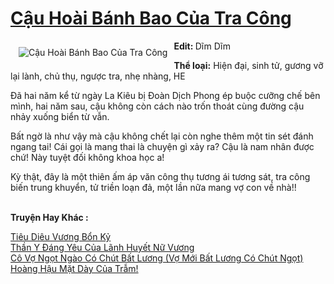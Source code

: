 <a href="https://utruyen.com/cau-hoai-banh-bao-cua-tra-cong/18918/" title="Cậu Hoài Bánh Bao Của Tra Công"><h1>Cậu Hoài Bánh Bao Của Tra Công</h1></a><div style="display:table"><img align="right" style="float: left; padding: 10px;" src="https://utruyen.com/images/story/200x260/cau-hoai-banh-bao-cua-tra-cong.jpg" alt="Cậu Hoài Bánh Bao Của Tra Công"><b>Edit: </b>Dĩm Dĩm<p></p><b>Thể loại:</b> Hiện đại, sinh tử, gương vỡ lại lành, chủ thụ, ngược tra, nhẹ nhàng, HE<p></p>Đã hai năm kể từ ngày La Kiêu bị Đoàn Dịch Phong ép buộc cưỡng chế bên mình, hai năm sau, cậu không còn cách nào trốn thoát cùng đường cậu nhảy xuống biển từ vẫn.<p></p>Bất ngờ là như vậy mà cậu không chết lại còn nghe thêm một tin sét đánh ngang tai! Cái gọi là mang thai là chuyện gì xảy ra? Cậu là nam nhân được chứ! Này tuyệt đối không khoa học a!<p></p>Kỳ thật, đây là một thiên ấm áp văn công thụ tương ái tương sát, tra công biến trung khuyển, tử triền loạn đả, một lần nữa mang vợ con về nhà!!</div><p><br><b>Truyện Hay Khác :</b></p><a href="https://utruyen.com/tieu-dieu-vuong-bon-ky/21773/" alt="Tiêu Diêu Vương Bổn Kỷ">Tiêu Diêu Vương Bổn Kỷ</a><br/><a href="https://github.com/quanluxury/truyenhot/tree/master/truyenhay/18022/" alt="Thần Y Đáng Yêu Của Lãnh Huyết Nữ Vương">Thần Y Đáng Yêu Của Lãnh Huyết Nữ Vương</a><br/><a href="https://github.com/quanluxury/ngontinhhot/tree/master/truyenhay/17473/" alt="Cô Vợ Ngọt Ngào Có Chút Bất Lương (Vợ Mới Bất Lương Có Chút Ngọt)">Cô Vợ Ngọt Ngào Có Chút Bất Lương (Vợ Mới Bất Lương Có Chút Ngọt)</a><br/><a href="https://github.com/quanluxury/ngontinhhot/tree/master/truyenhay/17080/" alt="Hoàng Hậu Mặt Dày Của Trẫm!">Hoàng Hậu Mặt Dày Của Trẫm!</a><br/>